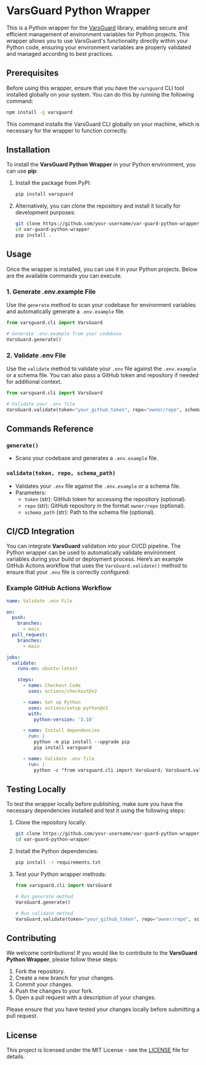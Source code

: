 # VarsGuard Python Wrapper

This is a Python wrapper for the [VarsGuard](https://www.npmjs.com/package/varsguard) library, enabling secure and efficient management of environment variables for Python projects. This wrapper allows you to use VarsGuard's functionality directly within your Python code, ensuring your environment variables are properly validated and managed according to best practices.

## Prerequisites

Before using this wrapper, ensure that you have the `varsguard` CLI tool installed globally on your system. You can do this by running the following command:

```bash
npm install -g varsguard
```

This command installs the VarsGuard CLI globally on your machine, which is necessary for the wrapper to function correctly.

## Installation

To install the **VarsGuard Python Wrapper** in your Python environment, you can use **pip**:

1. Install the package from PyPI:

   ```bash
   pip install varsguard
   ```

2. Alternatively, you can clone the repository and install it locally for development purposes:

   ```bash
   git clone https://github.com/your-username/var-guard-python-wrapper.git
   cd var-guard-python-wrapper
   pip install .
   ```

## Usage

Once the wrapper is installed, you can use it in your Python projects. Below are the available commands you can execute.

### 1. **Generate .env.example File**

Use the `generate` method to scan your codebase for environment variables and automatically generate a `.env.example` file.

```python
from varsguard.cli import VarsGuard

# Generate .env.example from your codebase
VarsGuard.generate()
```

### 2. **Validate .env File**

Use the `validate` method to validate your `.env` file against the `.env.example` or a schema file. You can also pass a GitHub token and repository if needed for additional context.

```python
from varsguard.cli import VarsGuard

# Validate your .env file
VarsGuard.validate(token="your_github_token", repo="owner/repo", schema_path="path/to/schema.json")
```

## Commands Reference

### `generate()`
- Scans your codebase and generates a `.env.example` file.
  
### `validate(token, repo, schema_path)`
- Validates your `.env` file against the `.env.example` or a schema file.
- Parameters:
  - `token` (str): GitHub token for accessing the repository (optional).
  - `repo` (str): GitHub repository in the format `owner/repo` (optional).
  - `schema_path` (str): Path to the schema file (optional).


## CI/CD Integration

You can integrate **VarsGuard** validation into your CI/CD pipeline. The Python wrapper can be used to automatically validate environment variables during your build or deployment process. Here’s an example GitHub Actions workflow that uses the `VarsGuard.validate()` method to ensure that your `.env` file is correctly configured:

### Example GitHub Actions Workflow

```yaml
name: Validate .env File

on:
  push:
    branches:
      - main
  pull_request:
    branches:
      - main

jobs:
  validate:
    runs-on: ubuntu-latest

    steps:
      - name: Checkout Code
        uses: actions/checkout@v2

      - name: Set up Python
        uses: actions/setup-python@v2
        with:
          python-version: '3.10'

      - name: Install dependencies
        run: |
          python -m pip install --upgrade pip
          pip install varsguard

      - name: Validate .env file
        run: |
          python -c "from varsguard.cli import VarsGuard; VarsGuard.validate(token='${{ secrets.GITHUB_TOKEN }}', repo='owner/repo')"
```

## Testing Locally

To test the wrapper locally before publishing, make sure you have the necessary dependencies installed and test it using the following steps:

1. Clone the repository locally:

   ```bash
   git clone https://github.com/your-username/var-guard-python-wrapper.git
   cd var-guard-python-wrapper
   ```

2. Install the Python dependencies:

   ```bash
   pip install -r requirements.txt
   ```

3. Test your Python wrapper methods:

   ```python
   from varsguard.cli import VarsGuard

   # Run generate method
   VarsGuard.generate()

   # Run validate method
   VarsGuard.validate(token="your_github_token", repo="owner/repo", schema_path="path/to/schema.json")
   ```

## Contributing

We welcome contributions! If you would like to contribute to the **VarsGuard Python Wrapper**, please follow these steps:

1. Fork the repository.
2. Create a new branch for your changes.
3. Commit your changes.
4. Push the changes to your fork.
5. Open a pull request with a description of your changes.

Please ensure that you have tested your changes locally before submitting a pull request.

## License

This project is licensed under the MIT License - see the [LICENSE](LICENSE) file for details.

